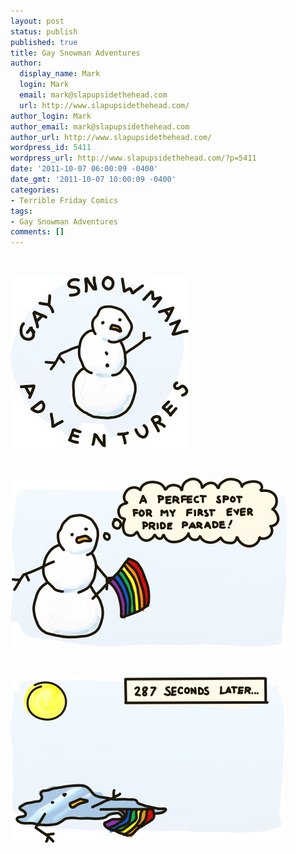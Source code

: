 ```yaml
---
layout: post
status: publish
published: true
title: Gay Snowman Adventures
author:
  display_name: Mark
  login: Mark
  email: mark@slapupsidethehead.com
  url: http://www.slapupsidethehead.com/
author_login: Mark
author_email: mark@slapupsidethehead.com
author_url: http://www.slapupsidethehead.com/
wordpress_id: 5411
wordpress_url: http://www.slapupsidethehead.com/?p=5411
date: '2011-10-07 06:00:09 -0400'
date_gmt: '2011-10-07 10:00:09 -0400'
categories:
- Terrible Friday Comics
tags:
- Gay Snowman Adventures
comments: []
---
```

&nbsp;

![Gay Snowman Adventures](/wp-content/media/2011/10/gay-snowman-adventures-1.jpg "Gay Snowman Adventures")

&nbsp;

![A snowman stands outside with a Pride flag:](/wp-content/media/2011/10/gay-snowman-adventures-2.jpg)

&nbsp;

![287 seconds later. The snowman has melted because it's summer.](/wp-content/media/2011/10/gay-snowman-adventures-3.jpg "Pride is in the summer, you see.")

